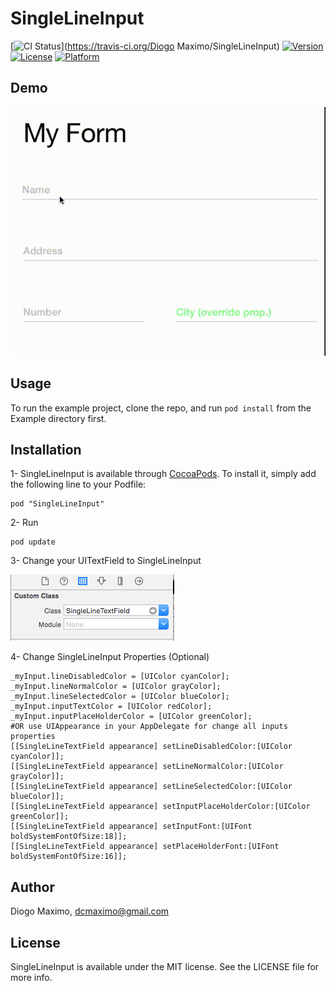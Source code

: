 # SingleLineInput

[![CI Status](http://img.shields.io/travis/DiogoMaximo/SingleLineInput.svg?style=flat)](https://travis-ci.org/Diogo Maximo/SingleLineInput)
[![Version](https://img.shields.io/cocoapods/v/SingleLineInput.svg?style=flat)](http://cocoadocs.org/docsets/SingleLineInput)
[![License](https://img.shields.io/cocoapods/l/SingleLineInput.svg?style=flat)](http://cocoadocs.org/docsets/SingleLineInput)
[![Platform](https://img.shields.io/cocoapods/p/SingleLineInput.svg?style=flat)](http://cocoadocs.org/docsets/SingleLineInput)

## Demo
![alt tag](screen.gif)

## Usage
To run the example project, clone the repo, and run `pod install` from the Example directory first.

## Installation
1- SingleLineInput is available through [CocoaPods](http://cocoapods.org). To install
it, simply add the following line to your Podfile:
```
pod "SingleLineInput"
``` 

2- Run 
```
pod update
```

3- Change your UITextField to SingleLineInput

![alt tag](custom_class.png)


4- Change SingleLineInput Properties (Optional)
```
_myInput.lineDisabledColor = [UIColor cyanColor];
_myInput.lineNormalColor = [UIColor grayColor];
_myInput.lineSelectedColor = [UIColor blueColor];
_myInput.inputTextColor = [UIColor redColor];
_myInput.inputPlaceHolderColor = [UIColor greenColor];
#OR use UIAppearance in your AppDelegate for change all inputs properties
[[SingleLineTextField appearance] setLineDisabledColor:[UIColor cyanColor]];
[[SingleLineTextField appearance] setLineNormalColor:[UIColor grayColor]];
[[SingleLineTextField appearance] setLineSelectedColor:[UIColor blueColor]];
[[SingleLineTextField appearance] setInputPlaceHolderColor:[UIColor greenColor]];
[[SingleLineTextField appearance] setInputFont:[UIFont boldSystemFontOfSize:18]];
[[SingleLineTextField appearance] setPlaceHolderFont:[UIFont boldSystemFontOfSize:16]];

```

## Author

Diogo Maximo, dcmaximo@gmail.com

## License

SingleLineInput is available under the MIT license. See the LICENSE file for more info.



